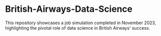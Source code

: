 # British-Airways-Data-Science
This repository showcases a job simulation completed in November 2023, highlighting the pivotal role of data science in British Airways' success.
